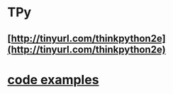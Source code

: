 # TPy

## [http://tinyurl.com/thinkpython2e](http://tinyurl.com/thinkpython2e)

# [code examples](https://thinkpython2.com/code/polygon.py)